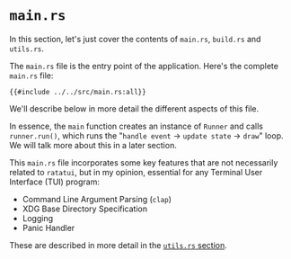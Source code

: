 # `main.rs`

In this section, let's just cover the contents of `main.rs`, `build.rs` and `utils.rs`.

The `main.rs` file is the entry point of the application. Here's the complete `main.rs` file:

```rust,no_run,noplayground
{{#include ../../src/main.rs:all}}
```

We'll describe below in more detail the different aspects of this file.

In essence, the `main` function creates an instance of `Runner` and calls `runner.run()`, which runs
the "`handle event` -> `update state` -> `draw`" loop. We will talk more about this in a later
section.

This `main.rs` file incorporates some key features that are not necessarily related to `ratatui`,
but in my opinion, essential for any Terminal User Interface (TUI) program:

- Command Line Argument Parsing (`clap`)
- XDG Base Directory Specification
- Logging
- Panic Handler

These are described in more detail in the [`utils.rs` section](./08-structure.md).

